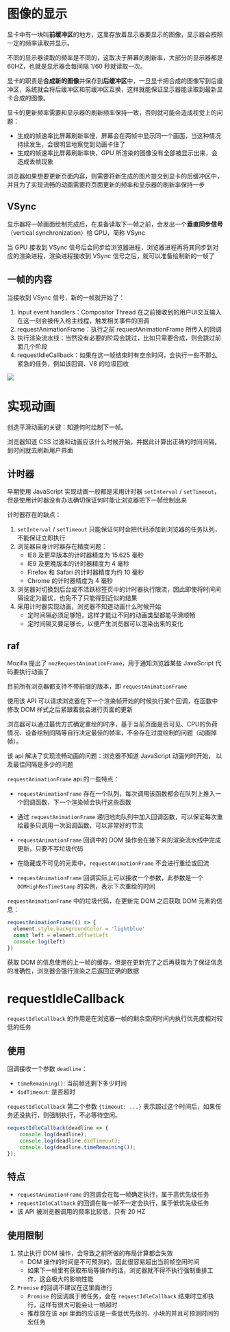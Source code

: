 # 图像的显示

显卡中有一块叫**前缓冲区**的地方，这里存放着显示器要显示的图像，显示器会按照一定的频率读取并显示。

不同的显示器读取的频率是不同的，这取决于屏幕的刷新率，大部分的显示器都是 60HZ，也就是显示器会每间隔 1/60 秒就读取一次。

显卡的职责是**合成新的图像**并保存到**后缓冲区**中，一旦显卡把合成的图像写到后缓冲区，系统就会将后缓冲区和前缓冲区互换，这样就能保证显示器能读取到最新显卡合成的图像。

显卡的更新频率需要和显示器的刷新频率保持一致，否则就可能会造成视觉上的问题：

- 生成的帧速率比屏幕刷新率慢，屏幕会在两帧中显示同一个画面，当这种情况持续发生，会很明显地察觉到动画卡住了
- 生成的帧速率比屏幕刷新率快，GPU 所渲染的图像没有全部被显示出来，会造成丢帧现象

浏览器如果想要更新页面内容，则需要将新生成的图片提交到显卡的后缓冲区中，并且为了实现流畅的动画需要将页面更新的频率和显示器的刷新率保持一步

## VSync

显示器将一帧画面绘制完成后，在准备读取下一帧之前，会发出一个**垂直同步信号**（vertical synchronization）给 GPU，简称 VSync

当 GPU 接收到 VSync 信号后会同步给浏览器进程，浏览器进程再将其同步到对应的渲染进程，渲染进程接收到 VSync 信号之后，就可以准备绘制新的一帧了

## 一帧的内容

当接收到 VSync 信号，新的一帧就开始了：

1. Input event handlers：Compositor Thread 在之前接收到的用户UI交互输入在这一刻会被传入给主线程，触发相关事件的回调
2. requestAnimationFrame：执行之前 requestAnimationFrame 所传入的回调
3. 执行渲染流水线：当然没有必要的阶段会跳过，比如只需要合成，则会跳过前面几个阶段
4. requestIdleCallback：如果在这一帧结束时有空余时间，会执行一些不那么紧急的任务，例如该回调、V8 的垃圾回收

![](https://user-images.githubusercontent.com/1249423/42124418-cc60489e-7c94-11e8-961b-8b2d68bffd62.png)

# 实现动画

创造平滑动画的关键：知道何时绘制下一帧。

浏览器知道 CSS 过渡和动画应该什么时候开始，并据此计算出正确的时间间隔，到时间就去刷新用户界面

## 计时器

早期使用 JavaScript 实现动画一般都是采用计时器 `setInterval` / `setTimeout`，但是使用计时器没有办法确切保证何时能让浏览器把下一帧绘制出来

计时器存在的缺点：

1. `setInterval` / `setTimeout` 只能保证何时会把代码添加到浏览器的任务队列，不能保证立即执行
2. 浏览器自身计时器存在精度问题：
	- IE8 及更早版本的计时器精度为 15.625 毫秒
	- IE9 及更晚版本的计时器精度为 4 毫秒
	- Firefox 和 Safari 的计时器精度为约 10 毫秒
	- Chrome 的计时器精度为 4 毫秒
3. 浏览器对切换到后台或不活跃标签页中的计时器执行限流，因此即使将时间间隔设定为最优，也免不了只能得到近似的结果
4. 采用计时器实现动画，浏览器不知道动画什么时候开始
	- 定时间隔必须足够短，这样才能让不同的动画类型都能平滑顺畅
	- 定时间隔又要足够长，以便产生浏览器可以渲染出来的变化

## raf

Mozilla 提出了 `mozRequestAnimationFrame`，用于通知浏览器某些 JavaScript 代码要执行动画了

目前所有浏览器都支持不带前缀的版本，即 `requestAnimationFrame`

使用该 API 可以请求浏览器在下一个渲染帧开始的时候执行某个回调，在函数中修改 DOM 样式之后紧跟着就会进行页面的更新

浏览器可以通过最优方式确定重绘的时序，基于当前页面是否可见、CPU的负荷情况、设备绘制间隔等自行决定最佳的帧率，不会存在过度绘制的问题（动画掉帧）。

该 api 解决了实现流畅动画的问题：浏览器不知道 JavaScript 动画何时开始， 以及最佳间隔是多少的问题

`requestAnimationFrame` api 的一些特点：

- `requestAnimationFrame` 存在一个队列，每次调用该函数都会在队列上推入一个回调函数，下一个渲染帧会执行这些函数
- 通过 `requestAnimationFrame` 递归地向队列中加入回调函数，可以保证每次重绘最多只调用一次回调函数，可以非常好的节流

- `requestAnimationFrame` 回调中的 DOM 操作会在接下来的渲染流水线中完成更新，只要不写垃圾代码
- 在隐藏或不可见的元素中，`requestAnimationFrame` 不会进行重绘或回流
- `requestAnimationFrame` 回调实际上可以接收一个参数，此参数是一个 `DOMHighResTimeStamp` 的实例，表示下次重绘的时间

`requestAnimationFrame` 中的垃圾代码，在更新完 DOM 之后获取 DOM 元素的信息：

```javascript
requestAnimationFrame(() => {
  element.style.backgroundColor = 'lightblue'
  const left = element.offsetLeft
  console.log(left)
})
```

获取 DOM 的信息使用的上一帧的缓存，但是在更新完了之后再获取为了保证信息的准确性，浏览器会强行渲染之后返回正确的数据

# requestIdleCallback

`requestIdleCallback` 的作用是在浏览器一帧的剩余空闲时间内执行优先度相对较低的任务

## 使用

回调接收一个参数 `deadline`：

- `timeRemaining()`: 当前帧还剩下多少时间
- `didTimeout`: 是否超时

`requestIdleCallback` 第二个参数 `{timeout: ...}` 表示超过这个时间后，如果任务还没执行，则强制执行，不必等待空闲。

```javascript
requestIdleCallback(deadline => {
    console.log(deadline);
    console.log(deadline.didTimeout);
    console.log(deadline.timeRemaining());
});
```

## 特点

- `requestAnimationFrame` 的回调会在每一帧确定执行，属于高优先级任务
- `requestIdleCallback` 的回调在每一帧不一定会执行，属于低优先级任务
- 该 API 被浏览器调用的频率比较低，只有 20 HZ

## 使用限制

1. 禁止执行 DOM 操作，会导致之前所做的布局计算都会失效
   - DOM 操作的时间是不可预测的，因此很容易超出当前帧空闲时间
   - 如果下一帧里有获取布局等操作的话，浏览器就不得不执行强制重排工作，这会极大的影响性能
2. `Promise` 的回调不建议在这里面进行
   - `Promise` 的回调属于微任务，会在 `requestIdleCallback` 结束时立即执行，这样有很大可能会让一帧超时
   - 推荐放在该 api 里面的应该是一些低优先级的、小块的并且可预测时间的宏任务





